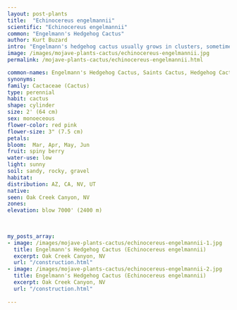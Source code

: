 ```yaml
---
layout: post-plants
title:  "Echinocereus engelmannii"
scientific: "Echinocereus engelmannii"
common: "Engelmann's Hedgehog Cactus"
author: Kurt Buzard
intro: "Engelmann's hedgehog cactus usually grows in clusters, sometimes up to 20 and more stems. The bright magenta flowers bloom in April in its southern extremes to late May at northern locations. Flowers are borne at the upper half to one third of the stem and are funnelform in shape, up to 3.5 inches (8.9 centimetres) long with dark-green stigmas. The fruit is spiny. At first the fruit is green, becoming pink and drying when ripe. Ripe fruits have spines that are easily detached. Seeds are black and about a tenth of an inch in size. Spines are variable in color and size. Radial spines are short and needlelike, up to 0.8 inches (2.0 centimetres) long, white, and arranged in a neat rosette. Central spines number 2 to 7 and are stout, usually twisted and angular, up to 3 inches (7.6 centimetres) long and variable in color."
image: /images/mojave-plants-cactus/echinocereus-engelmannii.jpg
permalink: /mojave-plants-cactus/echinocereus-engelmannii.html

common-names: Engelmann's Hedgehog Cactus, Saints Cactus, Hedgehog Cactus, Strawberry Cactus, Strawberry Hedgehog Cactus, Purple Torch
synonyms: 
family: Cactaceae (Cactus)
type: perennial
habit: cactus
shape: cylinder
size: 2' (64 cm)
sex: monoeceous
flower-color: red pink
flower-size: 3" (7.5 cm)
petals: 
bloom:  Mar, Apr, May, Jun
fruit: spiny berry
water-use: low
light: sunny
soil: sandy, rocky, gravel
habitat: 
distribution: AZ, CA, NV, UT
native: 
seen: Oak Creek Canyon, NV
zones: 
elevation: blow 7000' (2400 m)
 
   

my_posts_array:
- image: /images/mojave-plants-cactus/echinocereus-engelmannii-1.jpg
  title: Engelmann's Hedgehog Cactus (Echinocereus engelmannii)
  excerpt: Oak Creek Canyon, NV
  url: "/construction.html"
- image: /images/mojave-plants-cactus/echinocereus-engelmannii-2.jpg
  title: Engelmann's Hedgehog Cactus (Echinocereus engelmannii)
  excerpt: Oak Creek Canyon, NV
  url: "/construction.html"
 
---
```

  
  
 <p></p>
  